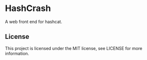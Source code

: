 HashCrash
=========

A web front end for hashcat.

License
-------

This project is licensed under the MIT license, see LICENSE for more information.
